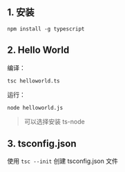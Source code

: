 ## 1. 安装

```
npm install -g typescript
```

## 2. Hello World

编译：

```
tsc helloworld.ts
```

运行：

```
node helloworld.js
```

> 可以选择安装 ts-node 

## 3. tsconfig.json

使用 `tsc --init` 创建 tsconfig.json 文件
